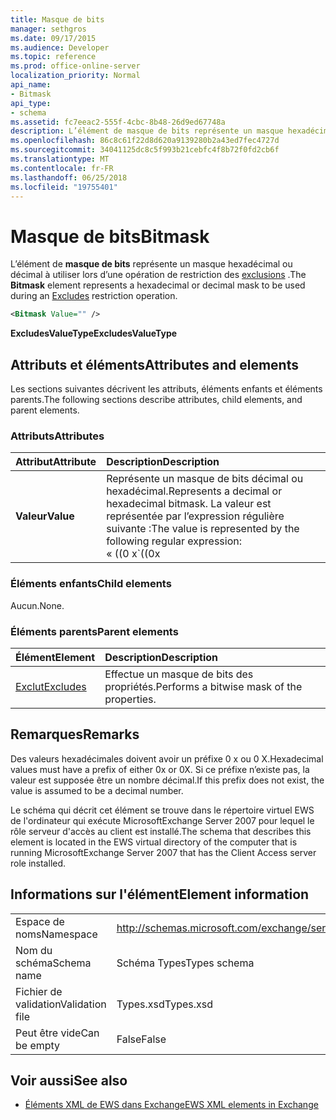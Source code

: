 ```yaml
---
title: Masque de bits
manager: sethgros
ms.date: 09/17/2015
ms.audience: Developer
ms.topic: reference
ms.prod: office-online-server
localization_priority: Normal
api_name:
- Bitmask
api_type:
- schema
ms.assetid: fc7eeac2-555f-4cbc-8b48-26d9ed67748a
description: L’élément de masque de bits représente un masque hexadécimal ou décimal à utiliser lors d’une opération de restriction des exclusions.
ms.openlocfilehash: 86c8c61f22d8d620a9139280b2a43ed7fec4727d
ms.sourcegitcommit: 34041125dc8c5f993b21cebfc4f8b72f0fd2cb6f
ms.translationtype: MT
ms.contentlocale: fr-FR
ms.lasthandoff: 06/25/2018
ms.locfileid: "19755401"
---
```

# <a name="bitmask"></a><span data-ttu-id="94083-103">Masque de bits</span><span class="sxs-lookup"><span data-stu-id="94083-103">Bitmask</span></span>

<span data-ttu-id="94083-104">L’élément de **masque de bits** représente un masque hexadécimal ou décimal à utiliser lors d’une opération de restriction des [exclusions](excludes.md) .</span><span class="sxs-lookup"><span data-stu-id="94083-104">The **Bitmask** element represents a hexadecimal or decimal mask to be used during an [Excludes](excludes.md) restriction operation.</span></span> 
  
```xml
<Bitmask Value="" />
```

<span data-ttu-id="94083-105">**ExcludesValueType**</span><span class="sxs-lookup"><span data-stu-id="94083-105">**ExcludesValueType**</span></span>

## <a name="attributes-and-elements"></a><span data-ttu-id="94083-106">Attributs et éléments</span><span class="sxs-lookup"><span data-stu-id="94083-106">Attributes and elements</span></span>

<span data-ttu-id="94083-107">Les sections suivantes décrivent les attributs, éléments enfants et éléments parents.</span><span class="sxs-lookup"><span data-stu-id="94083-107">The following sections describe attributes, child elements, and parent elements.</span></span>
  
### <a name="attributes"></a><span data-ttu-id="94083-108">Attributs</span><span class="sxs-lookup"><span data-stu-id="94083-108">Attributes</span></span>

|<span data-ttu-id="94083-109">**Attribut**</span><span class="sxs-lookup"><span data-stu-id="94083-109">**Attribute**</span></span>|<span data-ttu-id="94083-110">**Description**</span><span class="sxs-lookup"><span data-stu-id="94083-110">**Description**</span></span>|
|:-----|:-----|
|<span data-ttu-id="94083-111">**Valeur**</span><span class="sxs-lookup"><span data-stu-id="94083-111">**Value**</span></span> | <span data-ttu-id="94083-112">Représente un masque de bits décimal ou hexadécimal.</span><span class="sxs-lookup"><span data-stu-id="94083-112">Represents a decimal or hexadecimal bitmask.</span></span> <span data-ttu-id="94083-113">La valeur est représentée par l’expression régulière suivante :</span><span class="sxs-lookup"><span data-stu-id="94083-113">The value is represented by the following regular expression:</span></span><br/><span data-ttu-id="94083-114">« ((0 x</span><span class="sxs-lookup"><span data-stu-id="94083-114">\`((0x</span></span>|<span data-ttu-id="94083-115">0X)[0-9A-FA-f]\*)</span><span class="sxs-lookup"><span data-stu-id="94083-115">0X)[0-9A-Fa-f]\*)</span></span>|<span data-ttu-id="94083-116">([0-9] \*) ».</span><span class="sxs-lookup"><span data-stu-id="94083-116">([0-9]\*)\`.</span></span><br/><br/><span data-ttu-id="94083-117">Voici des exemples de valeurs hexadécimales pour cet attribut :</span><span class="sxs-lookup"><span data-stu-id="94083-117">The following are examples of hexadecimal values for this attribute:</span></span><br/><span data-ttu-id="94083-118">-0x12AF</span><span class="sxs-lookup"><span data-stu-id="94083-118">- 0x12AF</span></span><br/><span data-ttu-id="94083-119">-0X334AE</span><span class="sxs-lookup"><span data-stu-id="94083-119">- 0X334AE</span></span><br/><br/><span data-ttu-id="94083-120">Voici des exemples de valeurs décimales de cet attribut :</span><span class="sxs-lookup"><span data-stu-id="94083-120">The following are examples of decimal values for this attribute:</span></span><br/><span data-ttu-id="94083-121">-10</span><span class="sxs-lookup"><span data-stu-id="94083-121">- 10</span></span><br/><span data-ttu-id="94083-122">-255</span><span class="sxs-lookup"><span data-stu-id="94083-122">- 255</span></span><br/><span data-ttu-id="94083-123">-4562</span><span class="sxs-lookup"><span data-stu-id="94083-123">- 4562</span></span> |
   
### <a name="child-elements"></a><span data-ttu-id="94083-124">Éléments enfants</span><span class="sxs-lookup"><span data-stu-id="94083-124">Child elements</span></span>

<span data-ttu-id="94083-125">Aucun.</span><span class="sxs-lookup"><span data-stu-id="94083-125">None.</span></span>
  
### <a name="parent-elements"></a><span data-ttu-id="94083-126">Éléments parents</span><span class="sxs-lookup"><span data-stu-id="94083-126">Parent elements</span></span>

|<span data-ttu-id="94083-127">**Élément**</span><span class="sxs-lookup"><span data-stu-id="94083-127">**Element**</span></span>|<span data-ttu-id="94083-128">**Description**</span><span class="sxs-lookup"><span data-stu-id="94083-128">**Description**</span></span>|
|:-----|:-----|
|[<span data-ttu-id="94083-129">Exclut</span><span class="sxs-lookup"><span data-stu-id="94083-129">Excludes</span></span>](excludes.md) <br/> |<span data-ttu-id="94083-130">Effectue un masque de bits des propriétés.</span><span class="sxs-lookup"><span data-stu-id="94083-130">Performs a bitwise mask of the properties.</span></span>  <br/> |
   
## <a name="remarks"></a><span data-ttu-id="94083-131">Remarques</span><span class="sxs-lookup"><span data-stu-id="94083-131">Remarks</span></span>

<span data-ttu-id="94083-132">Des valeurs hexadécimales doivent avoir un préfixe 0 x ou 0 X.</span><span class="sxs-lookup"><span data-stu-id="94083-132">Hexadecimal values must have a prefix of either 0x or 0X.</span></span> <span data-ttu-id="94083-133">Si ce préfixe n’existe pas, la valeur est supposée être un nombre décimal.</span><span class="sxs-lookup"><span data-stu-id="94083-133">If this prefix does not exist, the value is assumed to be a decimal number.</span></span>
  
<span data-ttu-id="94083-134">Le schéma qui décrit cet élément se trouve dans le répertoire virtuel EWS de l'ordinateur qui exécute MicrosoftExchange Server 2007 pour lequel le rôle serveur d'accès au client est installé.</span><span class="sxs-lookup"><span data-stu-id="94083-134">The schema that describes this element is located in the EWS virtual directory of the computer that is running MicrosoftExchange Server 2007 that has the Client Access server role installed.</span></span>
  
## <a name="element-information"></a><span data-ttu-id="94083-135">Informations sur l'élément</span><span class="sxs-lookup"><span data-stu-id="94083-135">Element information</span></span>

|||
|:-----|:-----|
|<span data-ttu-id="94083-136">Espace de noms</span><span class="sxs-lookup"><span data-stu-id="94083-136">Namespace</span></span>  <br/> |http://schemas.microsoft.com/exchange/services/2006/types  <br/> |
|<span data-ttu-id="94083-137">Nom du schéma</span><span class="sxs-lookup"><span data-stu-id="94083-137">Schema name</span></span>  <br/> |<span data-ttu-id="94083-138">Schéma Types</span><span class="sxs-lookup"><span data-stu-id="94083-138">Types schema</span></span>  <br/> |
|<span data-ttu-id="94083-139">Fichier de validation</span><span class="sxs-lookup"><span data-stu-id="94083-139">Validation file</span></span>  <br/> |<span data-ttu-id="94083-140">Types.xsd</span><span class="sxs-lookup"><span data-stu-id="94083-140">Types.xsd</span></span>  <br/> |
|<span data-ttu-id="94083-141">Peut être vide</span><span class="sxs-lookup"><span data-stu-id="94083-141">Can be empty</span></span>  <br/> |<span data-ttu-id="94083-142">False</span><span class="sxs-lookup"><span data-stu-id="94083-142">False</span></span>  <br/> |
   
## <a name="see-also"></a><span data-ttu-id="94083-143">Voir aussi</span><span class="sxs-lookup"><span data-stu-id="94083-143">See also</span></span>

- [<span data-ttu-id="94083-144">Éléments XML de EWS dans Exchange</span><span class="sxs-lookup"><span data-stu-id="94083-144">EWS XML elements in Exchange</span></span>](ews-xml-elements-in-exchange.md)

